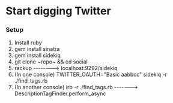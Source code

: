 # Start digging Twitter 

### Setup

1. Install ruby
2. gem install sinatra
3. gem install sidekiq
4. git clone ~repo~ && cd social
5. rackup --------> localhost:9292/sidekiq
6. (In one console) TWITTER_OAUTH="Basic aabbcc" sidekiq -r ./find_tags.rb
7. (In another console) irb -r ./find_tags.rb -------> DescriptionTagFinder.perform_async
